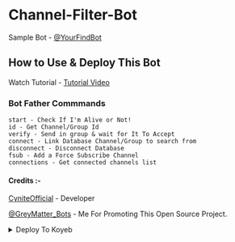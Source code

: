 # Channel-Filter-Bot
Sample Bot - [@YourFindBot](https://www.telegram.dog/YourFindBot)

## How to Use & Deploy This Bot
Watch Tutorial - [Tutorial Video](https://youtu.be/fiPyOYrwv7Y)

### Bot Father Commmands 
```
start - Check If I'm Alive or Not!
id - Get Channel/Group Id
verify - Send in group & wait for It To Accept
connect - Link Database Channel/Group to search from
disconnect - Disconnect Database
fsub - Add a Force Subscribe Channel
connections - Get connected channels list
```

#### Credits :-

[CyniteOfficial](https://github.com/cyniteofficial) - Developer

[@GreyMatter_Bots](https://www.telegram.dog/GreyMatter_Bots) - Me For Promoting This Open Source Project.
<details><summary>Deploy To Koyeb</summary>

[![Deploy to Koyeb](https://www.koyeb.com/static/images/deploy/button.svg)](https://app.koyeb.com/deploy?type=git&repository=github.com/Gowdru123/Channel&branch=koyeb&name=Channel)
